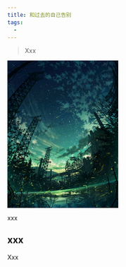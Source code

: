 ```yaml
---
title: 和过去的自己告别
tags:
  - 
---
```


> Xxx

<img src="/assets/image/2020-10-01.jpg" width="50%" height="50%" div align=center>

xxx

## xxx

Xxx
